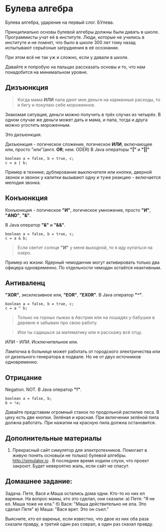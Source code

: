# Булева алгебра

Булева алгебра, ударение на первый слог. БУлева.

Принципиально основы булевой алгебры должны были давать в школе. Программисты учат её в институте. Люди, которые не учились в институте и не помнят, что было в школе 300 лет тому назад испытывают серьёзные затруднения в её осознании.

При этом всё не так уж и сложно, если у давали в школе.

Давайте я попробую на пальцах рассказать основы и то, что нам понадобится на минимальном уровне.

## Дизъюнкция

> Когда мама **ИЛИ** папа дают мне деньги на карманные расходы, то я бегу и покупаю себе мороженное.

Знакомая ситуация, деньги можно получить в трёх случах из четырёх. В одном случае же деньги может дать и мама, и папа, тогда и друга можно угостить мороженным.

Это дизъюнкция.

Дизъюнкция - логическое сложение, логическое **ИЛИ**, включающее или, просто "или"(англ. **OR**; нем. ODER)
В Java операторы **"|"** и **"||"**

```
boolean a = false, b = true, c;
c = a | b;
```

Пример в технике; дублирование выключателя или кнопки, дверной звонок и звонок у калитки вызывают одну и туже реакцию - включается мелодия звонка.

## Конъюнкция

Конъюнкция - логическое **"И"**, логическое умножение, просто **"И"**, **"AND"**, **"&"**.

 В Java оператор **"&"** и **"&&"**.

```
boolean a = false, b = true, c;
c = a & b;
```

> Если светит солнце **"И"** у меня выходной, то я иду купаться на озеро.

Пример из жизни. Ядерный чемоданчик могут активировать только два офицера одновременно. По отдельности чемодан остаётся неактивным.

## Антиваленц

**"XOR"**, эксклюзивное или, **"EOR"**, **"EXOR"**. В Java оператор **"^"**.

```
boolean a = false, b = true, c;
c = a ^ b;
```

>Только на горных лыжах в Австрии или на лошадях у бабушки в деревне я забываю про свою работу.

>Или ты садишься за математику или я расскажу всё отцу.

ИЛИ - ИЛИ. Исключительное или.

Лампочка в больнице может работать от городского электричества или от дизельного генератора в подвале. Но не от двух источников одновременно.

## Отрицание

Negation. NOT. В Java оператор **"!"**.

```
boolean a = false, b;
b = !a;
```

Давайте представим огромный станок по продольной распилке леса. В цеху есть две кнопки. Зелёная и красная. При включении зелёной пила должна работать. При нажатии на красную пила должна остановится.

## Дополнительные материалы

1. Прекрасный сайт симулятор для электротехников. Помогает в живую понять основы(и не только) булевой алгебры. http://simulator.io . В последнее время ходили слухи, что проект закроют. Будет невероятно жаль, если сайт не спасут.

## Домашнее задание:

Задача. Петя, Вася и Маша остались дома одни. Кто-то из них ел варенье. На вопрос мамы, кто это сделал, они сказали:
а) Петя: "Я не ел. Маша тоже не ела."
б) Вася: "Маша действительно не ела. Это сделал Петя"
в) Маша: "Вася врет. Это он съел."

Выясните, кто ел варенье, если известно, что двое из них оба раза сказали правду, а третий один раз соврал, а один раз сказал правду.
